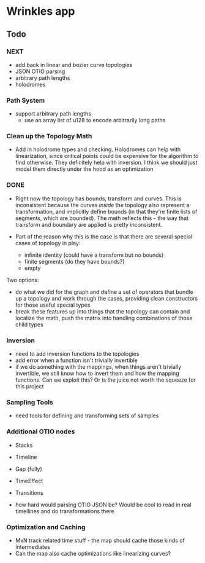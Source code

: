 # Wrinkles app

## Todo

### NEXT

* add back in linear and bezier curve topologies
* JSON OTIO parsing
* arbitrary path lengths
* holodromes

### Path System

* support arbitrary path lengths
    * use an array list of u128 to encode arbitrarily long paths

### Clean up the Topology Math

- Add in holodrome types and checking.  Holodromes can help with linearization,
  since critical points could be expensive for the algorithm to find otherwise.
  They definitely help with inversion.  I think we should just model them
  directly under the hood as an optimization

### DONE
- Right now the topology has bounds, transform and curves.  This is
  inconsistent because the curves _inside_ the topology also represent a
  transformation, and implicitly define bounds (in that they're finite lists of
  segments, which are bounded).  The math reflects this - the way that
  transform and boundary are applied is pretty inconsistent.

- Part of the reason why this is the case is that there are several special
  cases of topology in play:
    - infinite identity (could have a transform but no bounds)
    - finite segments (do they have bounds?)
    - empty

Two options:
* do what we did for the graph and define a set of operators that bundle up a
  topology and work through the cases, providing clean constructors for those
  useful special types
* break these features up into things that the topology can contain and
  localize the math, push the matrix into handling combinations of those child
  types

### Inversion

* need to add inversion functions to the topologies
* add error when a function isn't trivially invertible
* if we do something with the mappings, when things aren't trivially
  invertible, we still know how to invert them and how the mapping functions.
  Can we exploit this? Or is the juice not worth the squeeze for this project

### Sampling Tools

* need tools for defining and transforming sets of samples

### Additional OTIO nodes

* Stacks
* Timeline
* Gap (fully)
* TimeEffect
* Transitions

* how hard would parsing OTIO JSON be?  Would be cool to read in real
  timeilines and do transformations there

### Optimization and Caching

* MxN track related time stuff - the map should cache those kinds of intermediates
* Can the map also cache optimizations like linearizing curves?


